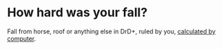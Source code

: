 # How hard was your fall?

Fall from horse, roof or anything else in DrD+, ruled by you, [calculated by computer](https://pad.drdplus.info).
